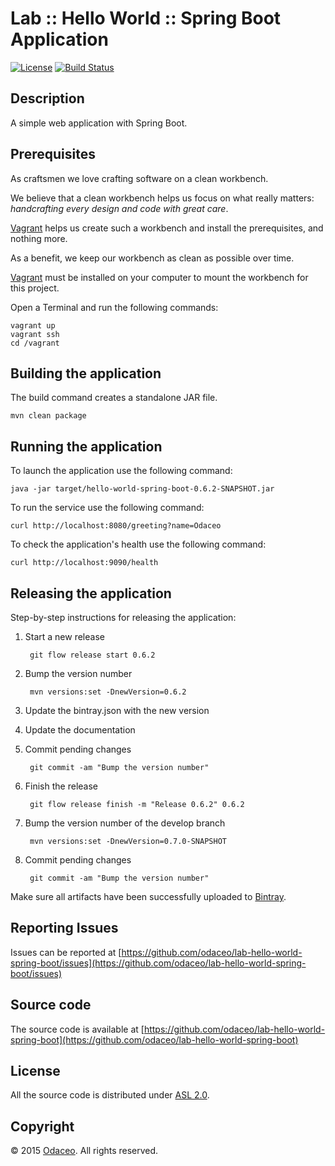 # Lab :: Hello World :: Spring Boot Application

[![License](https://img.shields.io/github/license/odaceo/lab-hello-world-spring-boot.svg)](LICENSE)
[![Build Status](https://travis-ci.org/odaceo/lab-hello-world-spring-boot.svg)](https://travis-ci.org/odaceo/lab-hello-world-spring-boot)

## Description

A simple web application with Spring Boot.

## Prerequisites

As craftsmen we love crafting software on a clean workbench. 

We believe that a clean workbench helps us focus on what really matters: 
_handcrafting every design and code with great care_. 

[Vagrant](https://www.vagrantup.com/) helps us create such a workbench and install 
the prerequisites, and nothing more.

As a benefit, we keep our workbench as clean as possible over time.  

[Vagrant](https://www.vagrantup.com/downloads.html) must be installed on your 
computer to mount the workbench for this project.

Open a Terminal and run the following commands:

```shell
vagrant up
vagrant ssh
cd /vagrant
```

## Building the application

The build command creates a standalone JAR file.

``` shell
mvn clean package
```

## Running the application

To launch the application use the following command:

``` shell
java -jar target/hello-world-spring-boot-0.6.2-SNAPSHOT.jar
```

To run the service use the following command: 

``` shell
curl http://localhost:8080/greeting?name=Odaceo
```

To check the application's health use the following command:

``` shell
curl http://localhost:9090/health
```

## Releasing the application

Step-by-step instructions for releasing the application:

1. Start a new release

        git flow release start 0.6.2

1. Bump the version number

        mvn versions:set -DnewVersion=0.6.2 

1. Update the bintray.json with the new version

1. Update the documentation

1. Commit pending changes

        git commit -am "Bump the version number"

1. Finish the release

        git flow release finish -m "Release 0.6.2" 0.6.2

1. Bump the version number of the develop branch

        mvn versions:set -DnewVersion=0.7.0-SNAPSHOT 

1. Commit pending changes

        git commit -am "Bump the version number"

Make sure all artifacts have been successfully uploaded to [Bintray](https://bintray.com/odaceo/maven/lab-hello-world-spring-boot).

## Reporting Issues

Issues can be reported at [https://github.com/odaceo/lab-hello-world-spring-boot/issues](https://github.com/odaceo/lab-hello-world-spring-boot/issues)

## Source code

The source code is available at [https://github.com/odaceo/lab-hello-world-spring-boot](https://github.com/odaceo/lab-hello-world-spring-boot)

## License

All the source code is distributed under [ASL 2.0](LICENSE).

## Copyright

© 2015 [Odaceo](http://odaceo.ch). All rights reserved.
